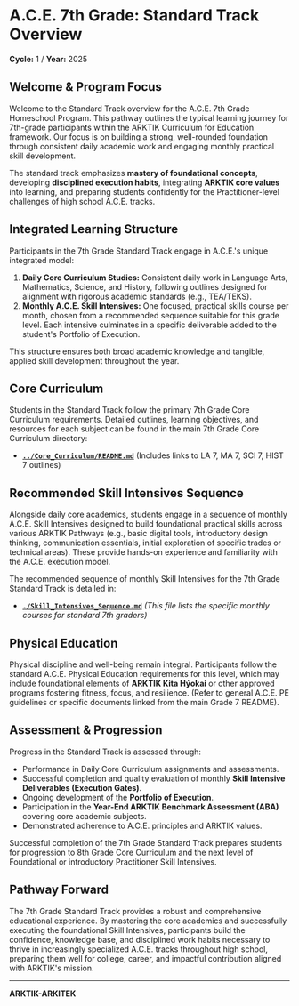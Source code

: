 # A.C.E. 7th Grade: Standard Track Overview

**Cycle:** 1 / **Year:** 2025

## Welcome & Program Focus

Welcome to the Standard Track overview for the A.C.E. 7th Grade Homeschool Program. This pathway outlines the typical learning journey for 7th-grade participants within the ARKTIK Curriculum for Education framework. Our focus is on building a strong, well-rounded foundation through consistent daily academic work and engaging monthly practical skill development.

The standard track emphasizes **mastery of foundational concepts**, developing **disciplined execution habits**, integrating **ARKTIK core values** into learning, and preparing students confidently for the Practitioner-level challenges of high school A.C.E. tracks.

## Integrated Learning Structure

Participants in the 7th Grade Standard Track engage in A.C.E.'s unique integrated model:

1.  **Daily Core Curriculum Studies:** Consistent daily work in Language Arts, Mathematics, Science, and History, following outlines designed for alignment with rigorous academic standards (e.g., TEA/TEKS).
2.  **Monthly A.C.E. Skill Intensives:** One focused, practical skills course per month, chosen from a recommended sequence suitable for this grade level. Each intensive culminates in a specific deliverable added to the student's Portfolio of Execution.

This structure ensures both broad academic knowledge and tangible, applied skill development throughout the year.

## Core Curriculum

Students in the Standard Track follow the primary 7th Grade Core Curriculum requirements. Detailed outlines, learning objectives, and resources for each subject can be found in the main 7th Grade Core Curriculum directory:
*   **[`../Core_Curriculum/README.md`](../Core_Curriculum/README.md)** (Includes links to LA 7, MA 7, SCI 7, HIST 7 outlines)

## Recommended Skill Intensives Sequence

Alongside daily core academics, students engage in a sequence of monthly A.C.E. Skill Intensives designed to build foundational practical skills across various ARKTIK Pathways (e.g., basic digital tools, introductory design thinking, communication essentials, initial exploration of specific trades or technical areas). These provide hands-on experience and familiarity with the A.C.E. execution model.

The recommended sequence of monthly Skill Intensives for the 7th Grade Standard Track is detailed in:
*   **[`./Skill_Intensives_Sequence.md`](./Skill_Intensives_Sequence.md)** _(This file lists the specific monthly courses for standard 7th graders)_

## Physical Education

Physical discipline and well-being remain integral. Participants follow the standard A.C.E. Physical Education requirements for this level, which may include foundational elements of **ARKTIK Kita Hýokai** or other approved programs fostering fitness, focus, and resilience. (Refer to general A.C.E. PE guidelines or specific documents linked from the main Grade 7 README).

## Assessment & Progression

Progress in the Standard Track is assessed through:

*   Performance in Daily Core Curriculum assignments and assessments.
*   Successful completion and quality evaluation of monthly **Skill Intensive Deliverables (Execution Gates)**.
*   Ongoing development of the **Portfolio of Execution**.
*   Participation in the **Year-End ARKTIK Benchmark Assessment (ABA)** covering core academic subjects.
*   Demonstrated adherence to A.C.E. principles and ARKTIK values.

Successful completion of the 7th Grade Standard Track prepares students for progression to 8th Grade Core Curriculum and the next level of Foundational or introductory Practitioner Skill Intensives.

## Pathway Forward

The 7th Grade Standard Track provides a robust and comprehensive educational experience. By mastering the core academics and successfully executing the foundational Skill Intensives, participants build the confidence, knowledge base, and disciplined work habits necessary to thrive in increasingly specialized A.C.E. tracks throughout high school, preparing them well for college, career, and impactful contribution aligned with ARKTIK's mission.

---
**ARKTIK-ARKITEK**
